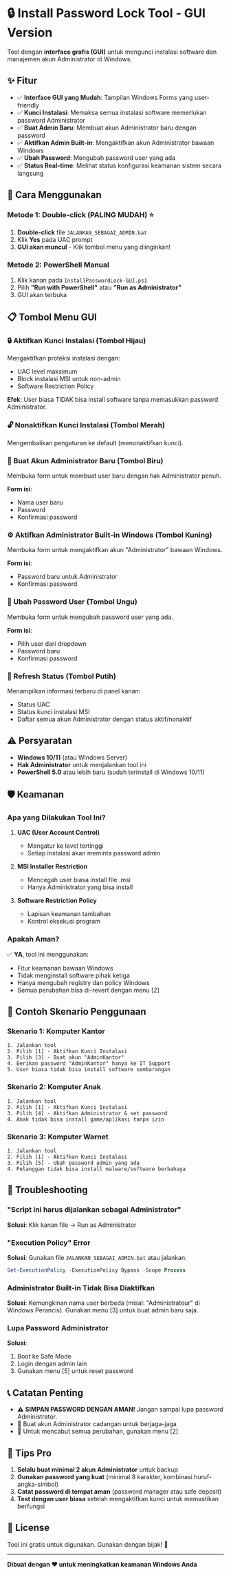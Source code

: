 # 🔒 Install Password Lock Tool - GUI Version

Tool dengan **interface grafis (GUI)** untuk mengunci instalasi software dan manajemen akun Administrator di Windows.

## ✨ Fitur

- ✅ **Interface GUI yang Mudah**: Tampilan Windows Forms yang user-friendly
- ✅ **Kunci Instalasi**: Memaksa semua instalasi software memerlukan password Administrator
- ✅ **Buat Admin Baru**: Membuat akun Administrator baru dengan password
- ✅ **Aktifkan Admin Built-in**: Mengaktifkan akun Administrator bawaan Windows
- ✅ **Ubah Password**: Mengubah password user yang ada
- ✅ **Status Real-time**: Melihat status konfigurasi keamanan sistem secara langsung

## 🚀 Cara Menggunakan

### Metode 1: Double-click (PALING MUDAH) ⭐
1. **Double-click** file `JALANKAN_SEBAGAI_ADMIN.bat`
2. Klik **Yes** pada UAC prompt
3. **GUI akan muncul** - Klik tombol menu yang diinginkan!

### Metode 2: PowerShell Manual
1. Klik kanan pada `InstallPasswordLock-GUI.ps1`
2. Pilih **"Run with PowerShell"** atau **"Run as Administrator"**
3. GUI akan terbuka

## 📋 Tombol Menu GUI

### 🔒 Aktifkan Kunci Instalasi (Tombol Hijau)
Mengaktifkan proteksi instalasi dengan:
- UAC level maksimum
- Block instalasi MSI untuk non-admin
- Software Restriction Policy

**Efek**: User biasa TIDAK bisa install software tanpa memasukkan password Administrator.

### 🔓 Nonaktifkan Kunci Instalasi (Tombol Merah)
Mengembalikan pengaturan ke default (menonaktifkan kunci).

### 👤 Buat Akun Administrator Baru (Tombol Biru)
Membuka form untuk membuat user baru dengan hak Administrator penuh.

**Form isi**:
- Nama user baru
- Password
- Konfirmasi password

### ⚙️ Aktifkan Administrator Built-in Windows (Tombol Kuning)
Membuka form untuk mengaktifkan akun "Administrator" bawaan Windows.

**Form isi**:
- Password baru untuk Administrator
- Konfirmasi password

### 🔑 Ubah Password User (Tombol Ungu)
Membuka form untuk mengubah password user yang ada.

**Form isi**:
- Pilih user dari dropdown
- Password baru
- Konfirmasi password

### 🔄 Refresh Status (Tombol Putih)
Menampilkan informasi terbaru di panel kanan:
- Status UAC
- Status kunci instalasi MSI
- Daftar semua akun Administrator dengan status aktif/nonaktif

## ⚠️ Persyaratan

- **Windows 10/11** (atau Windows Server)
- **Hak Administrator** untuk menjalankan tool ini
- **PowerShell 5.0** atau lebih baru (sudah terinstall di Windows 10/11)

## 🛡️ Keamanan

### Apa yang Dilakukan Tool Ini?

1. **UAC (User Account Control)**
   - Mengatur ke level tertinggi
   - Setiap instalasi akan meminta password admin

2. **MSI Installer Restriction**
   - Mencegah user biasa install file .msi
   - Hanya Administrator yang bisa install

3. **Software Restriction Policy**
   - Lapisan keamanan tambahan
   - Kontrol eksekusi program

### Apakah Aman?

✅ **YA**, tool ini menggunakan:
- Fitur keamanan bawaan Windows
- Tidak menginstall software pihak ketiga
- Hanya mengubah registry dan policy Windows
- Semua perubahan bisa di-revert dengan menu [2]

## 📝 Contoh Skenario Penggunaan

### Skenario 1: Komputer Kantor
```
1. Jalankan tool
2. Pilih [1] - Aktifkan Kunci Instalasi
3. Pilih [3] - Buat akun "AdminKantor" 
4. Berikan password "AdminKantor" hanya ke IT Support
5. User biasa tidak bisa install software sembarangan
```

### Skenario 2: Komputer Anak
```
1. Jalankan tool
2. Pilih [1] - Aktifkan Kunci Instalasi
3. Pilih [4] - Aktifkan Administrator & set password
4. Anak tidak bisa install game/aplikasi tanpa izin
```

### Skenario 3: Komputer Warnet
```
1. Jalankan tool
2. Pilih [1] - Aktifkan Kunci Instalasi
3. Pilih [5] - Ubah password admin yang ada
4. Pelanggan tidak bisa install malware/software berbahaya
```

## 🔧 Troubleshooting

### "Script ini harus dijalankan sebagai Administrator"
**Solusi**: Klik kanan file → Run as Administrator

### "Execution Policy" Error
**Solusi**: Gunakan file `JALANKAN_SEBAGAI_ADMIN.bat` atau jalankan:
```powershell
Set-ExecutionPolicy -ExecutionPolicy Bypass -Scope Process
```

### Administrator Built-in Tidak Bisa Diaktifkan
**Solusi**: Kemungkinan nama user berbeda (misal: "Administrateur" di Windows Perancis).
Gunakan menu [3] untuk buat admin baru saja.

### Lupa Password Administrator
**Solusi**: 
1. Boot ke Safe Mode
2. Login dengan admin lain
3. Gunakan menu [5] untuk reset password

## 📞 Catatan Penting

- ⚠️ **SIMPAN PASSWORD DENGAN AMAN!** Jangan sampai lupa password Administrator.
- 💾 Buat akun Administrator cadangan untuk berjaga-jaga
- 🔄 Untuk mencabut semua perubahan, gunakan menu [2]

## 🎯 Tips Pro

1. **Selalu buat minimal 2 akun Administrator** untuk backup
2. **Gunakan password yang kuat** (minimal 8 karakter, kombinasi huruf-angka-simbol)
3. **Catat password di tempat aman** (password manager atau safe deposit)
4. **Test dengan user biasa** setelah mengaktifkan kunci untuk memastikan berfungsi

## 📜 License

Tool ini gratis untuk digunakan. Gunakan dengan bijak! 🚀

---

**Dibuat dengan ❤️ untuk meningkatkan keamanan Windows Anda**


